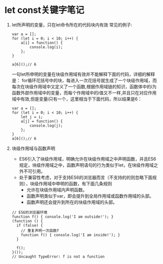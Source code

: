 # let const关键字笔记

1. let所声明的变量，只在let命令所在的代码块内有效
常见的例子:
	
	```
	var a = [];
	for (let i = 0; i < 10; i++) {
	    a[i] = function() {
	        console.log(i);
	    };
	}
	
	a[6]();// 6
	```
	
	一句let所申明的变量在块级作用域有效并不能解释下面的代码，详细的解释是：
	for循环花括号中的块，每进入一次花括号就生成了一个块级作用域，而每次在块级作用域中又定义了一个函数,根据作用域链的知识，函数体中的i为函数外部作用域中的变量，而每个作用域中的i值又不一样,并且只在对应作用域中有效,但是变量i只有一个，这里相当于下面代码，所以结果是6：
	
	```
	var a = [];
	for (let i = 0; i < 10; i++) {
	    let j = i;
	    a[j] = function() {
	        console.log(j);
	    };
	}
	a[6]();// 6
	```

2. 块级作用域与函数声明
	- ES6引入了块级作用域，明确允许在块级作用域之中声明函数，并且ES6规定，块级作用域之中，函数声明语句的行为类似于let，在块级作用域之外不可引用。
	- 处于兼容性考虑，对于支持ES6的浏览器而言（不支持的的则忽略下面规则），块级作用域中申明的函数，有下面几条规则  
	  - 允许在块级作用域内声明函数。
	  - 函数声明类似于var，即会提升到全局作用域或函数作用域的头部。 
	  - 函数声明还会提升到所在的块级作用域的头部。
	
	```
	// ES6的浏览器环境
	function f() { console.log('I am outside!'); }
	(function () {
	  if (false) {
	    // 重复声明一次函数f
	    function f() { console.log('I am inside!'); }
	  }
	
	  f();
	}());
	// Uncaught TypeError: f is not a function
	```
